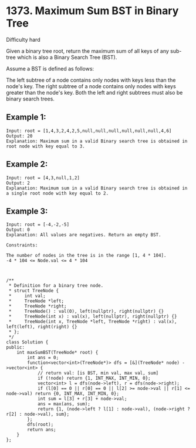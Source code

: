 # 1373. Maximum Sum BST in Binary Tree
Difficulty hard

Given a binary tree root, return the maximum sum of all keys of any sub-tree which is also a Binary Search Tree (BST).

Assume a BST is defined as follows:

The left subtree of a node contains only nodes with keys less than the node's key.
The right subtree of a node contains only nodes with keys greater than the node's key.
Both the left and right subtrees must also be binary search trees.


## Example 1:
```
Input: root = [1,4,3,2,4,2,5,null,null,null,null,null,null,4,6]
Output: 20
Explanation: Maximum sum in a valid Binary search tree is obtained in root node with key equal to 3.
```


## Example 2:
```
Input: root = [4,3,null,1,2]
Output: 2
Explanation: Maximum sum in a valid Binary search tree is obtained in a single root node with key equal to 2.
```


## Example 3:
```
Input: root = [-4,-2,-5]
Output: 0
Explanation: All values are negatives. Return an empty BST.
```


```
Constraints:

The number of nodes in the tree is in the range [1, 4 * 104].
-4 * 104 <= Node.val <= 4 * 104
```


#
```
/**
 * Definition for a binary tree node.
 * struct TreeNode {
 *     int val;
 *     TreeNode *left;
 *     TreeNode *right;
 *     TreeNode() : val(0), left(nullptr), right(nullptr) {}
 *     TreeNode(int x) : val(x), left(nullptr), right(nullptr) {}
 *     TreeNode(int x, TreeNode *left, TreeNode *right) : val(x), left(left), right(right) {}
 * };
 */
class Solution {
public:
    int maxSumBST(TreeNode* root) {
        int ans = 0;
        function<vector<int>(TreeNode*)> dfs = [&](TreeNode* node) ->vector<int> {
            // return val: [is BST, min val, max val, sum]
            if (!node) return {1, INT_MAX, INT_MIN, 0};
            vector<int> l = dfs(node->left), r = dfs(node->right);
            if (l[0] == 0 || r[0] == 0 || l[2] >= node->val || r[1] <= node->val) return {0, INT_MAX, INT_MIN, 0};
            int sum = l[3] + r[3] + node->val;
            ans = max(ans, sum);
            return {1, (node->left ? l[1] : node->val), (node->right ? r[2] : node->val), sum};
        };
        dfs(root);
        return ans;
    }
};
```